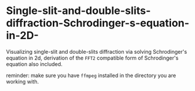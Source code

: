 # Single-slit-and-double-slits-diffraction-Schrodinger-s-equation-in-2D-
Visualizing single-slit and double-slits diffraction via solving Schrodinger's equation in 2d, derivation of the `FFT2` compatible form of Schrodinger's equation also included.

reminder: make sure you have `ffmpeg` installed in the directory you are working with.
